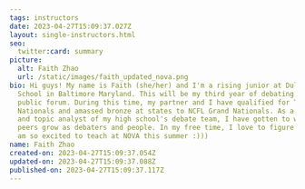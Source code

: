 ```yaml
---
tags: instructors
date: 2023-04-27T15:09:37.027Z
layout: single-instructors.html
seo:
  twitter:card: summary
picture:
  alt: Faith Zhao
  url: /static/images/faith_updated_nova.png
bio: Hi guys! My name is Faith (she/her) and I'm a rising junior at Dulaney High
  School in Baltimore Maryland. This will be my third year of debating in a
  public forum. During this time, my partner and I have qualified for TOC, NSDA
  Nationals and amassed bronze at states to NCFL Grand Nationals. As a leader
  and topic analyst of my high school's debate team, I have gotten to watch my
  peers grow as debaters and people. In my free time, I love to figure skate. I
  am so excited to teach at NOVA this summer :)))
name: Faith Zhao
created-on: 2023-04-27T15:09:37.054Z
updated-on: 2023-04-27T15:09:37.088Z
published-on: 2023-04-27T15:09:37.117Z
---
```

